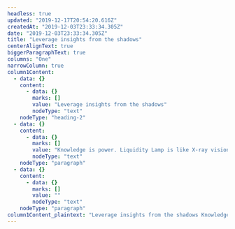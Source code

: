 ```yaml
---
headless: true
updated: "2019-12-17T20:54:20.616Z"
createdAt: "2019-12-03T23:33:34.305Z"
date: "2019-12-03T23:33:34.305Z"
title: "Leverage insights from the shadows"
centerAlignText: true
biggerParagraphText: true
columns: "One"
narrowColumn: true
column1Content:
  - data: {}
    content:
      - data: {}
        marks: []
        value: "Leverage insights from the shadows"
        nodeType: "text"
    nodeType: "heading-2"
  - data: {}
    content:
      - data: {}
        marks: []
        value: "Knowledge is power. Liquidity Lamp is like X-ray vision for your trading strategies. Go on, be a superhero."
        nodeType: "text"
    nodeType: "paragraph"
  - data: {}
    content:
      - data: {}
        marks: []
        value: ""
        nodeType: "text"
    nodeType: "paragraph"
column1Content_plaintext: "Leverage insights from the shadows Knowledge is power. Liquidity Lamp is like X-ray vision for your trading strategies. Go on, be a superhero. "
---
```

